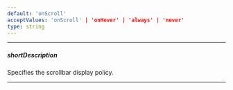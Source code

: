 ```yaml
---
default: 'onScroll'
acceptValues: 'onScroll' | 'onHover' | 'always' | 'never'
type: string
---
```

---
##### shortDescription
Specifies the scrollbar display policy.

---
